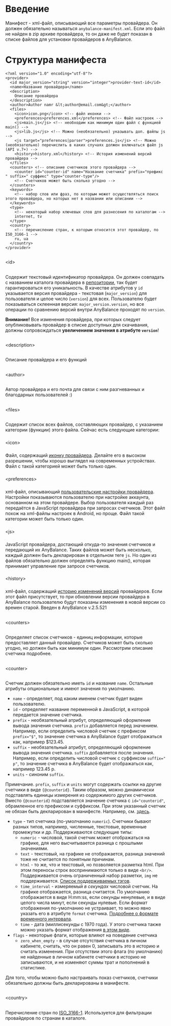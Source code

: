 # Введение #

Манифест - xml-файл, описывающий все параметры провайдера. Он должен обязательно называться `anybalance-manifest.xml`. Если это файл не найден в zip архиве провайдера, то он даже не будет показан в списке файлов для установки провайдеров в AnyBalance.

# Структура манифеста #

```
<?xml version="1.0" encoding="utf-8"?>
<provider>
  <id major_version="string" version="integer">provider-text-id</id>
  <name>Название провайдера</name>
  <description>
    Описание провайдера
  </description>
  <author>Author namr &lt;author@email.com&gt;</author>
  <files>
    <icon>icon.png</icon> <!-- файл иконки -->
    <preferences>preferences.xml</preferences> <!-- Файл настроек -->
    <js>main.js</js> <!-- необходим как минимум один файл с функцией main() -->
    <js>lib.js</js> <!-- Можно (необязательно) указывать доп. файлы js -->
    <js target="preferences|parser">preferences.js</js> <!-- Можно (необязательно) перечислить в каких случаях должен включаться файл js (API v.7+) -->
    <history>history.xml</history> <!-- История изменений версий провайдера -->
  </files>
  <counters> <!-- описание счетчиков этого провайдера -->
    <counter id="counter-id" name="Название счетчика" prefix="префикс " suffix=" суффикс" type="counter-type"/>
    <!-- Счетчиков может быть сколько угодно -->
  </counters>
  <keywords>
    <!-- набор слов или фраз, по которым может осуществляться поиск этого провайдера, но которых нет в названии или описании -->
  </keywords>
  <type>
    <!-- некоторый набор ключевых слов для разнесения по каталогам -->
    internet, tv 
  </type>
  <country>
    <!-- перечисление стран, к которым относится этот провайдер, по ISO_3166-1 -->
    ru, ua 
  </country>
</provider>
```

## 

&lt;id&gt;

 ##
Содержит текстовый идентификатор провайдера. Он должен совпадать с названием каталога провайдера в [репозитории](http://code.google.com/p/any-balance-providers/source/browse/#svn%2Ftrunk), так будет гарантироваться его уникальность. В качестве атрибутов у `id` указывается версия провайдера - текстовая (`major_version`) для пользователя и целое число (`version`) для всех. Пользователю будет показываться склеенная версия: `major_version.version`, но все операции по сравнению версий внутри AnyBalance проходят по `version`.

<b>Внимание!</b> Все изменения провайдера, при которых следует опубликовывать провайдер в списке доступных для скачивания, должны сопровождаться **увеличением значения в атрибуте `version`**!

## 

&lt;description&gt;

 ##
Описание провайдера и его функций

## 

&lt;author&gt;

 ##
Автор провайдера и его почта для связи с ним разгневанных и благодарных пользователей :)

## 

&lt;files&gt;

 ##
Содержит список всех файлов, составляющих провайдер, с указанием категории (функции) этого файла. Сейчас есть следующие категории:

### 

&lt;icon&gt;

 ###
Файл, содержащий [иконку провайдера](Icon.md). Делайте его в высоком разрешении, чтобы хорошо выглядел на современных устройствах. Файл с такой категорией может быть только один.

### 

&lt;preferences&gt;

 ###
xml-файл, описывающий [пользовательские настройки провайдера](Preferences.md). Настройки показываются пользователю при настройке аккаунта, основанном на этом провайдере. Выбор пользователя каждый раз передаётся в JavaScript провайдера при запросах счетчиков. Этот файл похож на xml-файлы настроек в Android, но проще. Файл такой категории может быть только один.

### 

&lt;js&gt;

 ###
JavaScript провайдера, достающий откуда-то значения счетчиков и передающий их AnyBalance. Таких файлов может быть несколько, каждый должен быть декларирован в отдельном теге `js`. Но один из файлов обязательно должен определять функцию main(), которая принимает управление при запросе счетчиков.

### 

&lt;history&gt;

 ###
xml-файл, содержащий [историю изменений версий](History.md) провайдеров. Если этот файл присутствует, то при обновлении версии провайдера в AnyBalance пользователю будут показаны изменения в новой версии со времен старой. Введен в AnyBalance v.2.5.521

## 

&lt;counters&gt;

 ##
Определяет список счетчиков - единиц информации, которые предоставляет данный провайдер. Счетчиков может быть сколько угодно, но должен быть как минимум один. Рассмотрим описание счетчика подробнее.

## 

&lt;counter&gt;

 ##
Счетчик должен обязательно иметь `id` и название `name`. Остальные атрибуты опциональные и имеют значения по умолчанию.

  * `name` - определяет, под каким именем счетчик будет виден пользователю.
  * `id` - определяет название переменной в JavaScript, в которой передается значение счетчика.
  * `prefix` - необязательный атрибут, определяющий оформление вывода значения счетчика. `prefix` добавляется перед значением. Например, если определить числовой счетчик с префиксом `prefix="$"`, то значение счетчика в AnyBalance будет отображаться как, например $123.45.
  * `suffix` - необязательный атрибут, определяющий оформление вывода значения счетчика. `suffix` добавляется после значения. Например, если определить числовой счетчик с суффиксом `suffix=" р"`, то значение счетчика в AnyBalance будет отображаться как, например 123.45 р.
  * `units` - синоним `suffix`.

Примечание. `prefix`, `suffix` и `units` могут содержать ссылки на другие счетчики в виде `{@counterid}`. Таким образом, можно динамически подставлять единицы измерения из содержимого других счетчиков. Вместо `{@counterid}` подставляется значение счетчика с `id="counterid"`, обрамленное его префиксом и суффиксом. При этом указанный счетчик не обязан быть декларирован в манифесте. Например, см. [здесь](https://code.google.com/p/any-balance-providers/source/browse/trunk/ab-cell-beeline-russia/anybalance-manifest.xml?spec=svn1949&r=1725#40).

  * `type` - тип счетчика (по-умолчанию `numeric`). Счетчики бывают разных типов, например, численные, текстовые, временные промежутки и др. Поддерживаются следующие типы:
    * `numeric` - числовой, такой счетчик может отображаться на графике, для него высчитывается разница с прошлыми значениями.
    * `text` - текстовый, на графике не отображается, разница значений тоже не считается по понятным причинам.
    * `html` - то же, что и текстовый, но позволяется разметка html. При этом переносы строк воспринимаются только в виде `<br/>`. Поддерживается очень ограниченный набор разметки, `img` не поддерживается. [Список поддерживаемых тэгов](http://commonsware.com/blog/Android/2010/05/26/html-tags-supported-by-textview.html).
    * `time_interval` - измеряемый _в секундах_ числовой счетчик. На графике отображается, разница считается. По умолчанию отображается в виде H:mm:ss, если секунды ненулевые, и в виде целого числа минут, если секунды нулевые. Если формат отображения по-умолчанию не устраивает, то можно явно указать его в атрибуте `format` счетчика. [Подробнее о формате временного интервала](TimeIntervalFormat.md).
    * `time` - дата (миллисекунды с 1970 года). У этого счетчика также можно указать формат отображения [в этом виде](http://docs.oracle.com/javase/1.4.2/docs/api/java/text/SimpleDateFormat.html).
  * `flags` - некоторые флаги, которые влияют на поведение счетчика
    * `zero_when_empty` - в случае отсутствия счетчика в личном кабинете, считать, что он равен 0, записывать это в историю и считать изменения. При отсутствии этого флага (по умолчанию) не найденные в личном кабинете счетчики в историю не записываются, и не изменяют суммы трат и пополнений в статистике.

Для того, чтобы можно было настраивать показ счетчиков, счетчики обязательно должны быть декларированы в манифесте.

## 

&lt;country&gt;

 ##
Перечисление стран по [ISO\_3166-1](http://en.wikipedia.org/wiki/ISO_3166-1). Используется для фильтрации провайдеров по странам в каталоге.